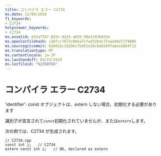 ```yaml
---
title: コンパイラ エラー C2734
ms.date: 11/04/2016
f1_keywords:
- C2734
helpviewer_keywords:
- C2734
ms.assetid: e53a77b7-825c-42d1-a655-90e1c93b833e
ms.openlocfilehash: c20fcc7673c00ea7cfad32bdc3feae042f1f9086
ms.sourcegitcommit: 0ab61bc3d2b6cfbd52a16c6ab2b97a8ea1864f12
ms.translationtype: MT
ms.contentlocale: ja-JP
ms.lasthandoff: 04/23/2019
ms.locfileid: "62350768"
---
```

# <a name="compiler-error-c2734"></a>コンパイラ エラー C2734

'identifier': const オブジェクトは、extern しない場合、初期化する必要があります

識別子が宣言されて`const`初期化されていませんが、または`extern`します。

次の例では、C2734 が生成されます。

```
// C2734.cpp
const int j;   // C2734
extern const int i;   // OK, declared as extern
```